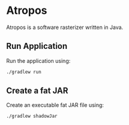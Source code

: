 # Atropos
Atropos is a software rasterizer written in Java. 

## Run Application
Run the application using:
```bash
./gradlew run
```

## Create a fat JAR
Create an executable fat JAR file using:
```bash
./gradlew shadowJar
```
